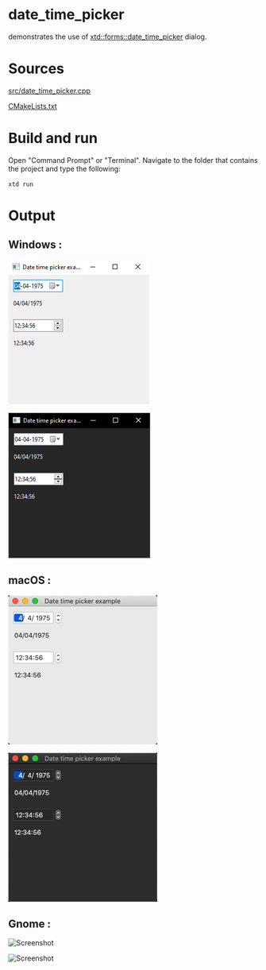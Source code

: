 # date_time_picker

demonstrates the use of [xtd::forms::date_time_picker](../../../src/xtd_forms/include/xtd/forms/date_time_picker.hpp) dialog.

# Sources

[src/date_time_picker.cpp](src/date_time_picker.cpp)

[CMakeLists.txt](CMakeLists.txt)

# Build and run

Open "Command Prompt" or "Terminal". Navigate to the folder that contains the project and type the following:

```shell
xtd run
```

# Output

## Windows :

![Screenshot](../../../docs/pictures/examples/date_time_picker_w.png)

![Screenshot](../../../docs/pictures/examples/date_time_picker_wd.png)

## macOS :

![Screenshot](../../../docs/pictures/examples/date_time_picker_m.png)

![Screenshot](../../../docs/pictures/examples/date_time_picker_md.png)

## Gnome :

![Screenshot](../../../docs/pictures/examples/date_time_picker_g.png)

![Screenshot](../../../docs/pictures/examples/date_time_picker_gd.png)
